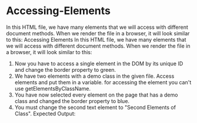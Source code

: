 # Accessing-Elements
In this HTML file, we have many elements that we will access with different document methods. When we render the file in a browser, it will look similar to this:
Accessing Elements
In this HTML file, we have many elements that we will access with different document methods. When we render the file in a browser, it will look similar to this:


1. Now you have to access a single element in the DOM by its unique ID and change the border property to green.
2. We have two elements with a demo class in the given file. Access elements and put them in a variable. for accessing the element you can't use getElementsByClassName.
3. You have now selected every element on the page that has a demo class and changed the border property to blue.
4. You must change the second text element to "Second Elements of Class".
Expected Output:



